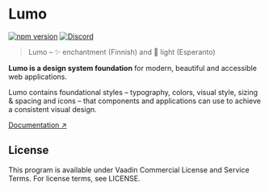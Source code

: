# Lumo

[![npm version](https://badgen.net/npm/v/@vaadin/vaadin-lumo-styles)](https://www.npmjs.com/package/@vaadin/vaadin-lumo-styles)
[![Discord](https://img.shields.io/discord/732335336448852018?label=discord)](https://discord.gg/PHmkCKC)

> Lumo – ✨ enchantment (Finnish) and 🔆 light (Esperanto)

**Lumo is a design system foundation** for modern, beautiful and accessible web applications.

Lumo contains foundational styles – typography, colors, visual style, sizing & spacing and icons – that components and applications can use to achieve a consistent visual design.

[Documentation ↗](https://vaadin.com/docs/latest/ds/foundation)

## License

This program is available under Vaadin Commercial License and Service Terms. For license terms, see LICENSE.
